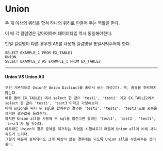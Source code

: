 # Union

두 개 이상의 쿼리를 합쳐 하나의 쿼리로 만들어 주는 역할을 한다.

이 때 각 컬럼명은 같아야하며 데이터타입 역시 동일해야한다.

만일 컬럼명이 다른 경우엔 AS를 사용해 컬럼명을 통일시켜주어야 한다.

````
SELECT EXAMPLE_1 FROM EX_TABLE1
UNION
SELECT EXAMPLE_2 AS EXAMPLE_1 FROM EX_TABLE2
````

----

#### Union VS Union All
````
우선 기본적으로 Union은 Union Distinct를 줄여서 쓰는 개념이다. 즉, 중복을 허락하지 않는다.
예를 들어 EX_TABLE1 에서 select 한 값이 'test1', 'test2' 이고 EX_TABLE2에서 select 한 값이 'test1', 'test3'이라고 가정해보자.
이때 union을 써서 두 sql을 합쳐주면 결과는 'test1', 'test2', 'test3'으로 중복을 제거한 결과값을 돌려준다.
하지만 Union all을 사용해 두 sql을 합친다면 결과는 'test1', 'test2', 'test1', 'test3'가 될 것이다.
아무래도 Union의 경우 중복을 제거하는 작업을 시행해주기 때문에 Union all에 비해 처리 속도가 느리다.
그렇기 때문에 중복되어도 크게 이상이 없는 경우에는 되도록 Union all을 사용해주는 것이 좋다.
````